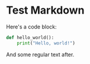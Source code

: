 # Test Markdown

Here's a code block:

```python
def hello_world():
    print("Hello, world!")
```

And some regular text after.